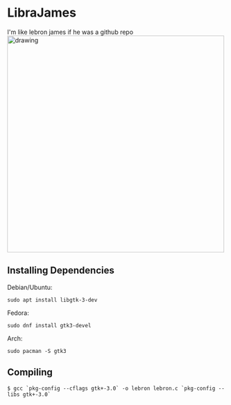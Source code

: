 # LibraJames
I'm like lebron james if he was a github repo
</br><img src="https://github.com/user-attachments/assets/12e2ee6f-c3d8-4f69-a7cc-9f63467e35bb" alt="drawing" width="500"/>

## Installing Dependencies 

Debian/Ubuntu:
```
sudo apt install libgtk-3-dev
```
Fedora:
```
sudo dnf install gtk3-devel
```
Arch:
```
sudo pacman -S gtk3
```

## Compiling
```
$ gcc `pkg-config --cflags gtk+-3.0` -o lebron lebron.c `pkg-config --libs gtk+-3.0`
```

